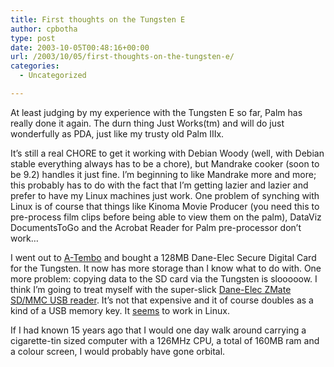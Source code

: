 ```yaml
---
title: First thoughts on the Tungsten E
author: cpbotha
type: post
date: 2003-10-05T00:48:16+00:00
url: /2003/10/05/first-thoughts-on-the-tungsten-e/
categories:
  - Uncategorized

---
```

At least judging by my experience with the Tungsten E so far, Palm has really done it again. The durn thing Just Works(tm) and will do just wonderfully as PDA, just like my trusty old Palm IIIx.

It&#8217;s still a real CHORE to get it working with Debian Woody (well, with Debian stable everything always has to be a chore), but Mandrake cooker (soon to be 9.2) handles it just fine. I&#8217;m beginning to like Mandrake more and more; this probably has to do with the fact that I&#8217;m getting lazier and lazier and prefer to have my Linux machines just work. One problem of synching with Linux is of course that things like Kinoma Movie Producer (you need this to pre-process film clips before being able to view them on the palm), DataViz DocumentsToGo and the Acrobat Reader for Palm pre-processor don&#8217;t work&#8230;

I went out to [A-Tembo][1] and bought a 128MB Dane-Elec Secure Digital Card for the Tungsten. It now has more storage than I know what to do with. One more problem: copying data to the SD card via the Tungsten is slooooow. I think I&#8217;m going to treat myself with the super-slick [Dane-Elec ZMate SD/MMC USB reader][2]. It&#8217;s not that expensive and it of course doubles as a kind of a USB memory key. It [seems][3] to work in Linux.

If I had known 15 years ago that I would one day walk around carrying a cigarette-tin sized computer with a 126MHz CPU, a total of 160MB ram and a colour screen, I would probably have gone orbital.

 [1]: http://www.a-tembo.nl/
 [2]: http://shop.informatique.nl/cgi-win/i.cgi?A=137785
 [3]: http://usbat2.sourceforge.net/

